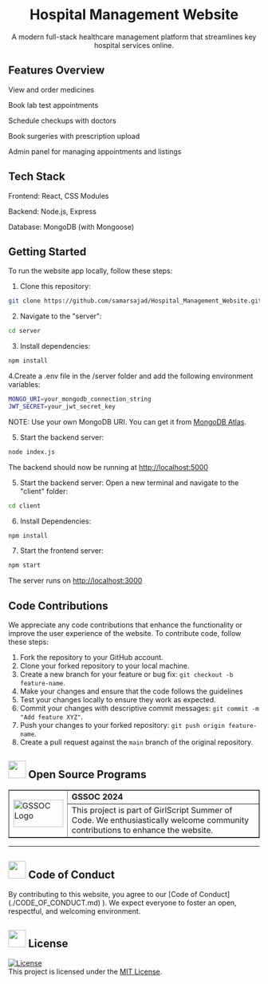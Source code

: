 <div align="center">
  <h1> Hospital Management Website</h1>
  <p>A modern full-stack healthcare management platform that streamlines key hospital services online.</p>
</div>



<div align="left">
  <h2> Features Overview</h2>
  <p>View and order medicines</p>
  <p>Book lab test appointments </p>
  <p>Schedule checkups with doctors </p>
  <p>Book surgeries with prescription upload </p>
  <p>Admin panel for managing appointments and listings</p>
  
</div>
<div align="left">
  <h2>Tech Stack</h2>
  <p>Frontend: React, CSS Modules</p>
  <p>Backend: Node.js, Express</p>
  <p>Database: MongoDB (with Mongoose)</p>
</div>

<div>
  <h2>Getting Started</h2>
</div>

To run the website app locally, follow these steps:

1. Clone this repository:

 ```bash
 git clone https://github.com/samarsajad/Hospital_Management_Website.git
```

2. Navigate to the "server":

```bash
cd server
```

3. Install dependencies:

```bash
npm install
``` 

4.Create a .env file in the /server folder and add the following environment variables:

```bash
MONGO_URI=your_mongodb_connection_string
JWT_SECRET=your_jwt_secret_key
```
NOTE: Use your own MongoDB URI. You can get it from [MongoDB Atlas](https://www.mongodb.com/cloud/atlas).

5. Start the backend server:

```bash
node index.js
```
The backend should now be running at [http://localhost:5000](http://localhost:5000)  

5. Start the backend server:
   Open a new terminal and navigate to the "client" folder:

```bash
cd client
```
6. Install Dependencies:
  
```bash
npm install
```
7. Start the frontend server:
  
```bash
npm start
```
The server runs on [http://localhost:3000](http://localhost:3000)  

<div>
  <h2>Code Contributions</h2>
</div>

We appreciate any code contributions that enhance the functionality or improve the user experience of the website. To contribute code, follow these steps:

1. Fork the repository to your GitHub account.
2. Clone your forked repository to your local machine.
3. Create a new branch for your feature or bug fix: `git checkout -b feature-name`.
4. Make your changes and ensure that the code follows the guidelines
5. Test your changes locally to ensure they work as expected.
6. Commit your changes with descriptive commit messages: `git commit -m "Add feature XYZ"`.
7. Push your changes to your forked repository: `git push origin feature-name`.
8. Create a pull request against the `main` branch of the original repository.
   
<!-- Open Source Programs -->
  <div>
    <h2><img src="https://github.com/Tarikul-Islam-Anik/Animated-Fluent-Emojis/blob/master/Emojis/Hand%20gestures/Flexed%20Biceps.png?raw=true" width="35" height="35" > Open Source Programs</h2>
  </div>

  <table border="1" cellpadding="10">
        <tr>
            <td rowspan="2">
                <img src="https://github.com/Meetjain1/wanderlust/assets/133582566/21b2bc42-bdd5-487a-a083-1b262c2f6d9b" alt="GSSOC Logo" width="100" height="55">
            </td>
            <td>
                <strong>GSSOC 2024</strong>
            </td>
        </tr>
        <tr>
            <td>
                This project is part of GirlScript Summer of Code. We enthusiastically welcome community contributions to enhance the website.
            </td>
        </tr>
    </table>

<hr>


<!-- Code of Conduct -->
<div>
<h2><img src = "https://raw.githubusercontent.com/Tarikul-Islam-Anik/Animated-Fluent-Emojis/master/Emojis/Hand%20gestures/Handshake.png" width="35" height="35"> Code of Conduct</h2>
</div>
By contributing to this website, you agree to our [Code of Conduct](./CODE_OF_CONDUCT.md)
).  
We expect everyone to foster an open, respectful, and welcoming environment. 
<div>
<!-- License -->
<div>
<h2><img src = "https://raw.githubusercontent.com/Tarikul-Islam-Anik/Animated-Fluent-Emojis/master/Emojis/Objects/Page%20with%20Curl.png" width="35" height="35"> License</h2>
</div>

[![License](https://img.shields.io/badge/License-MIT-blue.svg)](https://opensource.org/licenses/MIT)  
This project is licensed under the [MIT License](./LICENSE).





